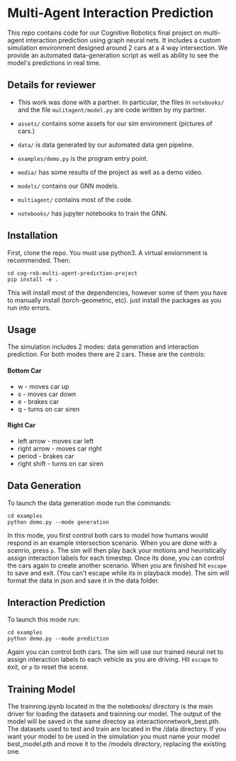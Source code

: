 # Multi-Agent Interaction Prediction
This repo contains code for our Cognitive Robotics final project on multi-agent interaction prediction using graph neural nets. 
It includes a custom simulation environment designed around 2 cars at a 4 way intersection. 
We provide an automated data-generation script as well as ability to see the model's predictions in real time.

## Details for reviewer

* This work was done with a partner. In particular, the files in `notebooks/` and the file `mulitagent/model.py` are code written by my partner.

* `assets/` contains some assets for our sim environment (pictures of cars.)

* `data/` is data generated by our automated data gen pipeline.

* `examples/demo.py` is the program entry point.

* `media/` has some results of the project as well as a demo video.

* `models/` contains our GNN models.

* `multiagent/` contains most of the code.

* `notebooks/` has jupyter notebooks to train the GNN.

## Installation
First, clone the repo. You must use python3. A virtual enviornment is recommended.
Then:
```
cd cog-rob-multi-agent-prediction-project
pip install -e .
```
This will install most of the dependencies, however some of them you have to manually install (torch-geometric, etc). 
just install the packages as you run into errors.

## Usage
The simulation includes 2 modes: data generation and interaction prediction.
For both modes there are 2 cars. These are the controls:
#### Bottom Car
- w - moves car up
- s - moves car down
- e - brakes car
- q - turns on car siren

#### Right Car
- left arrow - moves car left
- right arrow - moves car right
- period - brakes car
- right shift - turns on car siren

## Data Generation
To launch the data generation mode run the commands:
```
cd examples
python demo.py --mode generation
```
In this mode, you first control both cars to model how humans would respond in an example intersection scenario. 
When you are done with a scenrio, press `p`.
The sim will then play back your motions and heuristically assign interaction labels for each timestep. 
Once its done, you can control the cars again to create another scenario.
When you are finished hit `escape` to save and exit. (You can't escape while its in playback mode).
The sim will format the data in json and save it in the data folder.

## Interaction Prediction
To launch this mode run:
```
cd examples
python demo.py --mode prediction
```

Again you can control both cars. The sim will use our trained neural net to assign interaction labels to each vehicle as you are driving.
Hit `escape` to exit, or `p` to reset the scene.

## Training Model

The trainning.ipynb located in the the notebooks/ directory is the main driver for loading the datasets and trainning our model. The output of the model will be saved in the same directoy as interactionnetwork_best.pth. The datasets used to test and train are located in the /data directory. If you want your model to be used in the simulation you must name your model best_model.pth and move it to the /models directory, replacing the existing one. 
